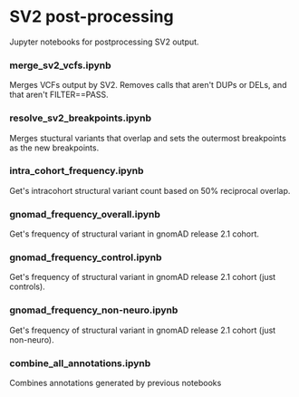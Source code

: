 # SV2 post-processing

Jupyter notebooks for postprocessing SV2 output.

### merge_sv2_vcfs.ipynb

Merges VCFs output by SV2. Removes calls that aren't DUPs or DELs, and that aren't FILTER==PASS. 

### resolve_sv2_breakpoints.ipynb

Merges stuctural variants that overlap and sets the outermost breakpoints as the new breakpoints.

### intra_cohort_frequency.ipynb

Get's intracohort structural variant count based on 50% reciprocal overlap.

### gnomad_frequency_overall.ipynb

Get's frequency of structural variant in gnomAD release 2.1 cohort.

### gnomad_frequency_control.ipynb

Get's frequency of structural variant in gnomAD release 2.1 cohort (just controls).

### gnomad_frequency_non-neuro.ipynb

Get's frequency of structural variant in gnomAD release 2.1 cohort (just non-neuro).

### combine_all_annotations.ipynb

Combines annotations generated by previous notebooks


